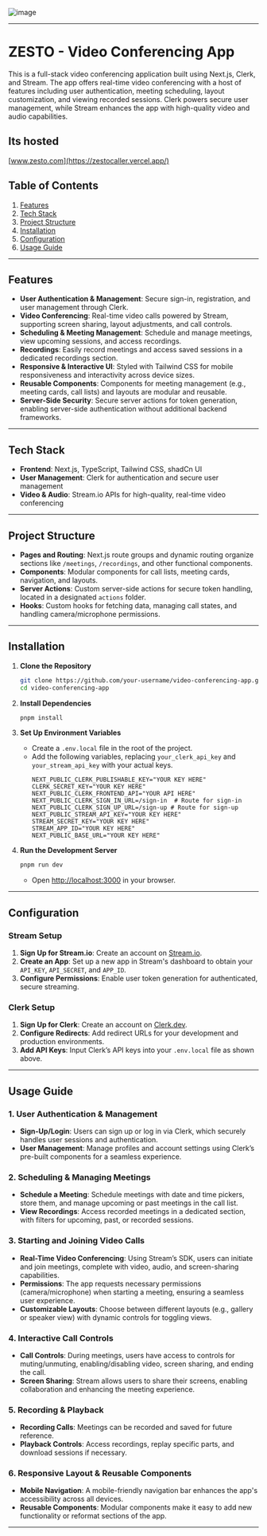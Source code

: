 ![image](https://github.com/user-attachments/assets/b45db768-a9e1-4e5a-a699-ddaeebedef2c)

---

# ZESTO - Video Conferencing App

This is a full-stack video conferencing application built using Next.js, Clerk, and Stream. The app offers real-time video conferencing with a host of features including user authentication, meeting scheduling, layout customization, and viewing recorded sessions. Clerk powers secure user management, while Stream enhances the app with high-quality video and audio capabilities.

## Its hosted 
  [www.zesto.com](https://zestocaller.vercel.app/)

## Table of Contents

1. [Features](#features)
2. [Tech Stack](#tech-stack)
3. [Project Structure](#project-structure)
4. [Installation](#installation)
5. [Configuration](#configuration)
6. [Usage Guide](#usage-guide)


---

## Features

- **User Authentication & Management**: Secure sign-in, registration, and user management through Clerk.
- **Video Conferencing**: Real-time video calls powered by Stream, supporting screen sharing, layout adjustments, and call controls.
- **Scheduling & Meeting Management**: Schedule and manage meetings, view upcoming sessions, and access recordings.
- **Recordings**: Easily record meetings and access saved sessions in a dedicated recordings section.
- **Responsive & Interactive UI**: Styled with Tailwind CSS for mobile responsiveness and interactivity across device sizes.
- **Reusable Components**: Components for meeting management (e.g., meeting cards, call lists) and layouts are modular and reusable.
- **Server-Side Security**: Secure server actions for token generation, enabling server-side authentication without additional backend frameworks.

---

## Tech Stack

- **Frontend**: Next.js, TypeScript, Tailwind CSS, shadCn UI
- **User Management**: Clerk for authentication and secure user management
- **Video & Audio**: Stream.io APIs for high-quality, real-time video conferencing

---

## Project Structure

- **Pages and Routing**: Next.js route groups and dynamic routing organize sections like `/meetings`, `/recordings`, and other functional components.
- **Components**: Modular components for call lists, meeting cards, navigation, and layouts.
- **Server Actions**: Custom server-side actions for secure token handling, located in a designated `actions` folder.
- **Hooks**: Custom hooks for fetching data, managing call states, and handling camera/microphone permissions.

---

## Installation

1. **Clone the Repository**
   ```bash
   git clone https://github.com/your-username/video-conferencing-app.git
   cd video-conferencing-app
   ```

2. **Install Dependencies**
   ```bash
   pnpm install
   ```

3. **Set Up Environment Variables**
   - Create a `.env.local` file in the root of the project.
   - Add the following variables, replacing `your_clerk_api_key` and `your_stream_api_key` with your actual keys.
     ```plaintext
     NEXT_PUBLIC_CLERK_PUBLISHABLE_KEY="YOUR KEY HERE"
     CLERK_SECRET_KEY="YOUR KEY HERE"
     NEXT_PUBLIC_CLERK_FRONTEND_API="YOUR API HERE"
     NEXT_PUBLIC_CLERK_SIGN_IN_URL=/sign-in  # Route for sign-in
     NEXT_PUBLIC_CLERK_SIGN_UP_URL=/sign-up # Route for sign-up
     NEXT_PUBLIC_STREAM_API_KEY="YOUR KEY HERE"
     STREAM_SECRET_KEY="YOUR KEY HERE"
     STREAM_APP_ID="YOUR KEY HERE"
     NEXT_PUBLIC_BASE_URL="YOUR KEY HERE"
     ```

4. **Run the Development Server**
   ```bash
   pnpm run dev
   ```
   - Open [http://localhost:3000](http://localhost:3000) in your browser.

---

## Configuration

### Stream Setup

1. **Sign Up for Stream.io**: Create an account on [Stream.io](https://getstream.io/).
2. **Create an App**: Set up a new app in Stream's dashboard to obtain your `API_KEY`, `API_SECRET`, and `APP_ID`.
3. **Configure Permissions**: Enable user token generation for authenticated, secure streaming.

### Clerk Setup

1. **Sign Up for Clerk**: Create an account on [Clerk.dev](https://clerk.dev/).
2. **Configure Redirects**: Add redirect URLs for your development and production environments.
3. **Add API Keys**: Input Clerk’s API keys into your `.env.local` file as shown above.

---

## Usage Guide

### 1. User Authentication & Management
   - **Sign-Up/Login**: Users can sign up or log in via Clerk, which securely handles user sessions and authentication.
   - **User Management**: Manage profiles and account settings using Clerk’s pre-built components for a seamless experience.

### 2. Scheduling & Managing Meetings
   - **Schedule a Meeting**: Schedule meetings with date and time pickers, store them, and manage upcoming or past meetings in the call list.
   - **View Recordings**: Access recorded meetings in a dedicated section, with filters for upcoming, past, or recorded sessions.

### 3. Starting and Joining Video Calls
   - **Real-Time Video Conferencing**: Using Stream’s SDK, users can initiate and join meetings, complete with video, audio, and screen-sharing capabilities.
   - **Permissions**: The app requests necessary permissions (camera/microphone) when starting a meeting, ensuring a seamless user experience.
   - **Customizable Layouts**: Choose between different layouts (e.g., gallery or speaker view) with dynamic controls for toggling views.

### 4. Interactive Call Controls
   - **Call Controls**: During meetings, users have access to controls for muting/unmuting, enabling/disabling video, screen sharing, and ending the call.
   - **Screen Sharing**: Stream allows users to share their screens, enabling collaboration and enhancing the meeting experience.

### 5. Recording & Playback
   - **Recording Calls**: Meetings can be recorded and saved for future reference.
   - **Playback Controls**: Access recordings, replay specific parts, and download sessions if necessary.

### 6. Responsive Layout & Reusable Components
   - **Mobile Navigation**: A mobile-friendly navigation bar enhances the app's accessibility across all devices.
   - **Reusable Components**: Modular components make it easy to add new functionality or reformat sections of the app.

---
